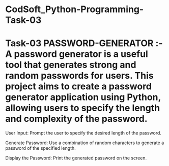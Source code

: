 # CodSoft_Python-Programming-Task-03

# Task-03 PASSWORD-GENERATOR :-A password generator is a useful tool that generates strong and random passwords for users. This project aims to create a password generator application using Python, allowing users to specify the length and complexity of the password.
   User Input: Prompt the user to specify the desired length of the password.
   
   Generate Password: Use a combination of random characters to generate a password of the specified length.
   
   Display the Password: Print the generated password on the screen.


